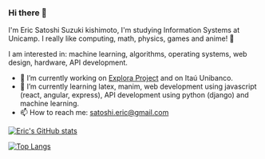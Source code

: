 ### Hi there 👋

I'm Eric Satoshi Suzuki kishimoto, I'm studying Information Systems at Unicamp. I really like computing, math, physics, games and anime! 🍙

I am interested in: machine learning, algorithms, operating systems, web design, hardware, API development.

- 🔭 I’m currently working on [Explora Project](https://wordpress.ft.unicamp.br/explora/) and on Itaú Unibanco.
- 🌱 I’m currently learning latex, manim, web development using javascript (react, angular, express), API development using python (django) and machine learning.
- 📫 How to reach me: satoshi.eric@gmail.com

[![Eric's GitHub stats](https://github-readme-stats.vercel.app/api?username=satoshi-eric&exclude_repo=machine-learning-course)](https://github.com/anuraghazra/github-readme-stats)

[![Top Langs](https://github-readme-stats.vercel.app/api/top-langs/?username=satoshi-eric&exclude_repo=machine-learning-course)](https://github.com/anuraghazra/github-readme-stats)


<!--
**satoshi-eric/satoshi-eric** is a ✨ _special_ ✨ repository because its `README.md` (this file) appears on your GitHub profile.

Eu me chamo Eric Satoshi Suzuki kishimoto. Cuidado para pronunciar certo

Here are some ideas to get you started:

- 🔭 I’m currently working on ...
- 🌱 I’m currently learning ...
- 👯 I’m looking to collaborate on ...
- 🤔 I’m looking for help with ...
- 💬 Ask me about ...
- 📫 How to reach me: ...
- 😄 Pronouns: ...
- ⚡ Fun fact: ...
-->
